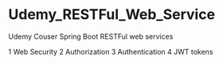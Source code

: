 # Udemy_RESTFul_Web_Service
Udemy Couser Spring Boot RESTFul web services

1 Web Security
2 Authorization
3 Authentication
4 JWT tokens


